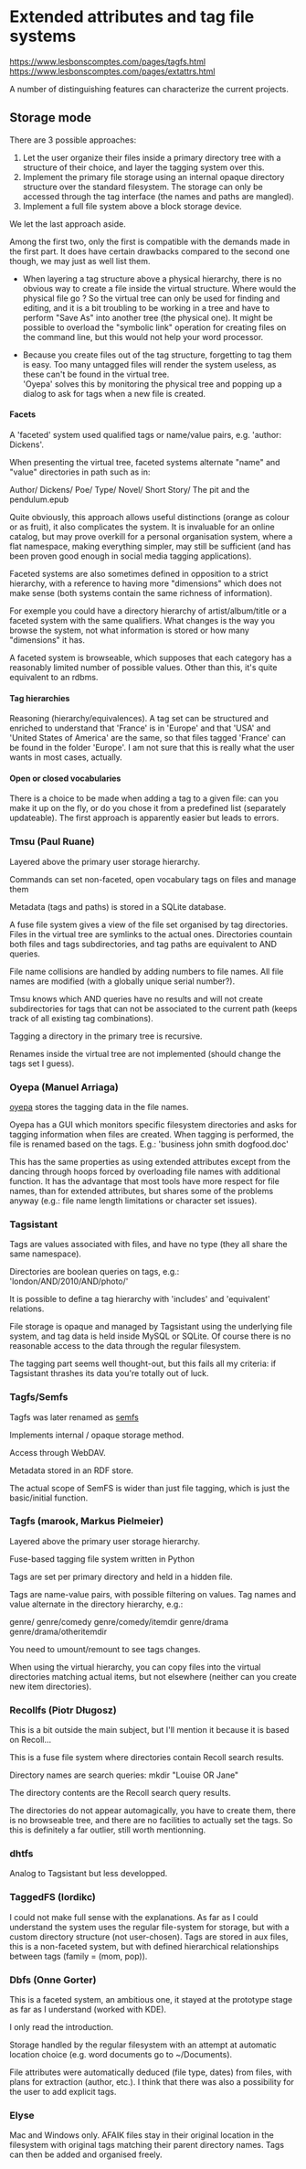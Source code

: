 # Extended attributes and tag file systems

https://www.lesbonscomptes.com/pages/tagfs.html
https://www.lesbonscomptes.com/pages/extattrs.html


A number of distinguishing features can characterize the current projects.

## Storage mode

There are 3 possible approaches:
1. Let the user organize their files inside a primary directory tree with a structure of their choice, and layer the tagging system over this.
2. Implement the primary file storage using an internal opaque directory structure over the standard filesystem. The storage can only be accessed through the tag interface (the names and paths are mangled).
3. Implement a full file system above a block storage device.


We let the last approach aside.

Among the first two, only the first is compatible with the demands made in the first part. It does have certain drawbacks compared to the second one though, we may just as well list them.

-   When layering a tag structure above a physical hierarchy, there is no obvious way to create a file inside the virtual structure. Where would the physical file go ? So the virtual tree can only be used for finding and editing, and it is a bit troubling to be working in a tree and have to perform "Save As" into another tree (the physical one). It might be possible to overload the "symbolic link" operation for creating files on the command line, but this would not help your word processor.
    
-   Because you create files out of the tag structure, forgetting to tag them is easy. Too many untagged files will render the system useless, as these can't be found in the virtual tree.  
    'Oyepa' solves this by monitoring the physical tree and popping up a dialog to ask for tags when a new file is created.
    

#### Facets

A 'faceted' system used qualified tags or name/value pairs, e.g. 'author: Dickens'.

When presenting the virtual tree, faceted systems alternate "name" and "value" directories in path such as in:

Author/
  Dickens/
  Poe/
    Type/
      Novel/
      Short Story/
        The pit and the pendulum.epub

Quite obviously, this approach allows useful distinctions (orange as colour or as fruit), it also complicates the system. It is invaluable for an online catalog, but may prove overkill for a personal organisation system, where a flat namespace, making everything simpler, may still be sufficient (and has been proven good enough in social media tagging applications).

Faceted systems are also sometimes defined in opposition to a strict hierarchy, with a reference to having more "dimensions" which does not make sense (both systems contain the same richness of information).

For exemple you could have a directory hierarchy of artist/album/title or a faceted system with the same qualifiers. What changes is the way you browse the system, not what information is stored or how many "dimensions" it has.

A faceted system is browseable, which supposes that each category has a reasonably limited number of possible values. Other than this, it's quite equivalent to an rdbms.

#### Tag hierarchies

Reasoning (hierarchy/equivalences). A tag set can be structured and enriched to understand that 'France' is in 'Europe' and that 'USA' and 'United States of America' are the same, so that files tagged 'France' can be found in the folder 'Europe'. I am not sure that this is really what the user wants in most cases, actually.

#### Open or closed vocabularies

There is a choice to be made when adding a tag to a given file: can you make it up on the fly, or do you chose it from a predefined list (separately updateable). The first approach is apparently easier but leads to errors.

### Tmsu (Paul Ruane)

Layered above the primary user storage hierarchy.

Commands can set non-faceted, open vocabulary tags on files and manage them

Metadata (tags and paths) is stored in a SQLite database.

A fuse file system gives a view of the file set organised by tag directories. Files in the virtual tree are symlinks to the actual ones. Directories countain both files and tags subdirectories, and tag paths are equivalent to AND queries.

File name collisions are handled by adding numbers to file names. All file names are modified (with a globally unique serial number?).

Tmsu knows which AND queries have no results and will not create subdirectories for tags that can not be associated to the current path (keeps track of all existing tag combinations).

Tagging a directory in the primary tree is recursive.

Renames inside the virtual tree are not implemented (should change the tags set I guess).

### Oyepa (Manuel Arriaga)

[oyepa][1] stores the tagging data in the file names.

Oyepa has a GUI which monitors specific filesystem directories and asks for tagging information when files are created. When tagging is performed, the file is renamed based on the tags. E.g.: 'business john smith dogfood.doc'

This has the same properties as using extended attributes except from the dancing through hoops forced by overloading file names with additional function. It has the advantage that most tools have more respect for file names, than for extended attributes, but shares some of the problems anyway (e.g.: file name length limitations or character set issues).

### Tagsistant

Tags are values associated with files, and have no type (they all share the same namespace).

Directories are boolean queries on tags, e.g.: 'london/AND/2010/AND/photo/'

It is possible to define a tag hierarchy with 'includes' and 'equivalent' relations.

File storage is opaque and managed by Tagsistant using the underlying file system, and tag data is held inside MySQL or SQLite. Of course there is no reasonable access to the data through the regular filesystem.

The tagging part seems well thought-out, but this fails all my criteria: if Tagsistant thrashes its data you're totally out of luck.

### Tagfs/Semfs

Tagfs was later renamed as [semfs][2]

Implements internal / opaque storage method.

Access through WebDAV.

Metadata stored in an RDF store.

The actual scope of SemFS is wider than just file tagging, which is just the basic/initial function.

### Tagfs (marook, Markus Pielmeier)

Layered above the primary user storage hierarchy.

Fuse-based tagging file system written in Python

Tags are set per primary directory and held in a hidden file.

Tags are name-value pairs, with possible filtering on values. Tag names and value alternate in the directory hierarchy, e.g.:

genre/
genre/comedy
genre/comedy/itemdir
genre/drama
genre/drama/otheritemdir

You need to umount/remount to see tags changes.

When using the virtual hierarchy, you can copy files into the virtual directories matching actual items, but not elsewhere (neither can you create new item directories).

### Recollfs (Piotr Długosz)

This is a bit outside the main subject, but I'll mention it because it is based on Recoll…

This is a fuse file system where directories contain Recoll search results.

Directory names are search queries: mkdir "Louise OR Jane"

The directory contents are the Recoll search query results.

The directories do not appear automagically, you have to create them, there is no browseable tree, and there are no facilities to actually set the tags. So this is definitely a far outlier, still worth mentionning.

### dhtfs

Analog to Tagsistant but less developped.

### TaggedFS (lordikc)

I could not make full sense with the explanations. As far as I could understand the system uses the regular file-system for storage, but with a custom directory structure (not user-chosen). Tags are stored in aux files, this is a non-faceted system, but with defined hierarchical relationships between tags (family = (mom, pop)).

### Dbfs (Onne Gorter)

This is a faceted system, an ambitious one, it stayed at the prototype stage as far as I understand (worked with KDE).

I only read the introduction.

Storage handled by the regular filesystem with an attempt at automatic location choice (e.g. word documents go to ~/Documents).

File attributes were automatically deduced (file type, dates) from files, with plans for extraction (author, etc.). I think that there was also a possibility for the user to add explicit tags.

### Elyse

Mac and Windows only. AFAIK files stay in their original location in the filesystem with original tags matching their parent directory names. Tags can then be added and organised freely.

[1]: http://pages.stern.nyu.edu/~marriaga/software/oyepa/
[2]: http://semanticweb.org/wiki/SemFS
